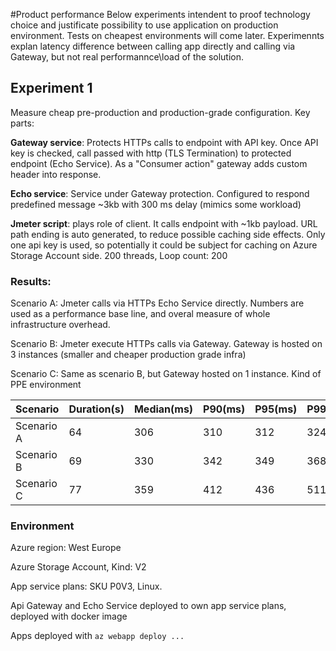 #Product performance
Below experiments intendent to proof technology choice and justificate possibility to use application on production environment. Tests on cheapest environments will come later. Experimennts explan latency difference between calling app directly and calling via Gateway, but not real performannce\load of the solution.
## Experiment 1
Measure cheap pre-production and production-grade configuration. Key parts:

**Gateway service**: Protects HTTPs calls to endpoint with API key. Once API key is checked, call passed with http (TLS Termination) to protected endpoint (Echo Service). As a "Consumer action" gateway adds custom header into response.

**Echo service**: Service under Gateway protection. Configured to respond predefined message ~3kb with 300 ms delay (mimics some workload) 

**Jmeter script**: plays role of client. It calls endpoint with ~1kb payload. URL path ending is auto generated, to reduce possible caching side effects. Only one api key is used, so potentially it could be subject for caching on Azure Storage Account side. 200 threads, Loop count: 200 

### Results:

Scenario A: Jmeter calls via HTTPs Echo Service directly. Numbers are used as a performance base line, and overal measure of whole infrastructure overhead.

Scenario B: Jmeter execute HTTPs calls via Gateway. Gateway is hosted on 3 instances (smaller and cheaper production grade infra)

Scenario C: Same as scenario B, but Gateway hosted on 1 instance. Kind of PPE environment

| Scenario | Duration(s) | Median(ms) | P90(ms) | P95(ms) | P99(ms) | Throughput(req/s) |
|--------------|-----|------|---------|--------|----------|----------|
| Scenario A | 64 | 306 | 310 | 312 | 324 | 625 |
| Scenario B | 69 | 330 | 342 | 349 | 368 | 579 |
| Scenario C | 77 | 359 | 412 | 436 | 511 | 519 |

### Environment

Azure region: West Europe

Azure Storage Account, Kind: V2

App service plans: SKU P0V3, Linux. 

Api Gateway and Echo Service deployed to own app service plans, deployed with docker image

Apps deployed with ```az webapp deploy ...```
